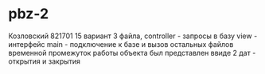 # pbz-2
Козловский 821701 15 вариант
3 файла, controller - запросы в базу
view - интерфейс
main - подключение к базе и вызов остальных файлов
временной промежуток работы объекта был представлен ввиде 2 дат - открытия и закрытия
